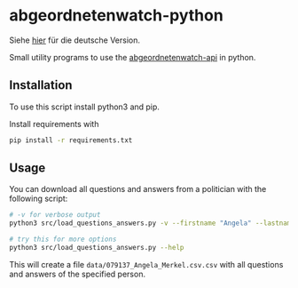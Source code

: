 # abgeordnetenwatch-python

Siehe [hier](README_de.md) für die deutsche Version.

Small utility programs to use the [abgeordnetenwatch-api](https://www.abgeordnetenwatch.de/) in python.

## Installation

To use this script install python3 and pip.

Install requirements with
```sh
pip install -r requirements.txt
```

## Usage

You can download all questions and answers from a politician with the following script:

```sh
# -v for verbose output
python3 src/load_questions_answers.py -v --firstname "Angela" --lastname "Merkel"

# try this for more options
python3 src/load_questions_answers.py --help
```

This will create a file `data/079137_Angela_Merkel.csv.csv` with all questions and answers of the specified person.
